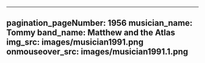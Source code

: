 ------
pagination_pageNumber: 1956
musician_name: Tommy
band_name: Matthew and the Atlas
img_src: images/musician1991.png
onmouseover_src: images/musician1991.1.png
------